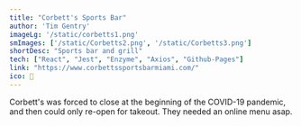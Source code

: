 ```yaml
---
title: "Corbett's Sports Bar"
author: 'Tim Gentry'
imageLg: '/static/corbetts1.png'
smImages: ['/static/Corbetts2.png', '/static/Corbetts3.png']
shortDesc: "Sports bar and grill"
tech: ["React", "Jest", "Enzyme", "Axios", "Github-Pages"]
link: "https://www.corbettssportsbarmiami.com/"
ico: 🍻
---
```


Corbett's was forced to close at the beginning of the COVID-19 pandemic, and then could only re-open for takeout. They needed an online menu asap.